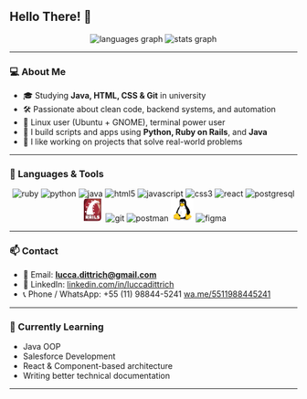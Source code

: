 <h2 align="left">Hello There! 👋</h2>

<div align="center">

  <img src="https://github-readme-stats.vercel.app/api/top-langs?username=luccadittrich&locale=en&hide_title=false&layout=compact&card_width=320&langs_count=5&theme=dracula&hide_border=false" height="150" alt="languages graph" />
 
  <img src="https://github-readme-stats.vercel.app/api?username=luccadittrich&hide_title=false&hide_rank=false&show_icons=true&include_all_commits=true&count_private=true&disable_animations=false&theme=dracula&locale=en&hide_border=false&order=1" height="150" alt="stats graph" />

</div>

---

### 💻 About Me

- 🎓 Studying **Java, HTML, CSS & Git** in university
- 🛠️ Passionate about clean code, backend systems, and automation
- 🐧 Linux user (Ubuntu + GNOME), terminal power user
- 🔧 I build scripts and apps using **Python, Ruby on Rails**, and **Java**
- 🚀 I like working on projects that solve real-world problems

---

### 🧰 Languages & Tools

<div align="center">
  <img src="https://cdn.jsdelivr.net/gh/devicons/devicon/icons/ruby/ruby-original.svg" height="40" alt="ruby" />
  <img src="https://cdn.jsdelivr.net/gh/devicons/devicon/icons/python/python-original.svg" height="40" alt="python" />
  <img src="https://cdn.jsdelivr.net/gh/devicons/devicon/icons/java/java-original.svg" height="40" alt="java" />
  <img src="https://cdn.jsdelivr.net/gh/devicons/devicon/icons/html5/html5-original.svg" height="40" alt="html5" />
  <img src="https://logodix.com/logo/374736.png" height="40" alt="javascript" />
  <img src="https://cdn.jsdelivr.net/gh/devicons/devicon/icons/css3/css3-original.svg" height="40" alt="css3" />
  <img src="https://cdn.jsdelivr.net/gh/devicons/devicon/icons/react/react-original.svg" height="40" alt="react" />
  <img src="https://cdn.jsdelivr.net/gh/devicons/devicon/icons/postgresql/postgresql-original.svg" height="40" alt="postgresql" />
  <img src="https://raw.githubusercontent.com/devicons/devicon/master/icons/rails/rails-original-wordmark.svg" height="40" alt="rails" />
  <img src="https://www.vectorlogo.zone/logos/git-scm/git-scm-icon.svg" height="40" alt="git" />
  <img src="https://www.vectorlogo.zone/logos/getpostman/getpostman-icon.svg" height="40" alt="postman" />
  <img src="https://raw.githubusercontent.com/devicons/devicon/master/icons/linux/linux-original.svg" height="40" alt="linux" />
  <img src="https://www.vectorlogo.zone/logos/figma/figma-icon.svg" height="40" alt="figma" />
</div>

---

### 📫 Contact

- 📧 Email: **lucca.dittrich@gmail.com**
- 💬 LinkedIn: [linkedin.com/in/luccadittrich](https://linkedin.com/in/luccadittrich)
- 📞 Phone / WhatsApp: +55 (11) 98844-5241 [wa.me/5511988445241](https://wa.me/5511988445241)

---

### 🧠 Currently Learning

- Java OOP  
- Salesforce Development  
- React & Component-based architecture  
- Writing better technical documentation

---


